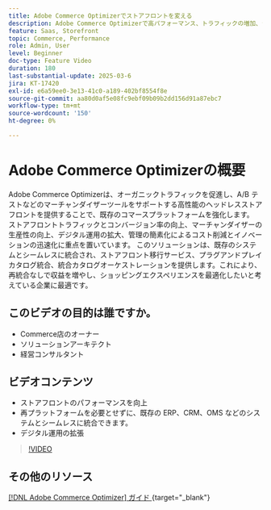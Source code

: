 ```yaml
---
title: Adobe Commerce Optimizerでストアフロントを変える
description: Adobe Commerce Optimizerで高パフォーマンス、トラフィックの増加、シームレスな統合を実現してストアフロントを強化する方法を説明します。
feature: Saas, Storefront
topic: Commerce, Performance
role: Admin, User
level: Beginner
doc-type: Feature Video
duration: 180
last-substantial-update: 2025-03-6
jira: KT-17420
exl-id: e6a59ee0-3e13-41c0-a189-402bf8554f8e
source-git-commit: aa80d0af5e08fc9ebf09b09b2dd156d91a87ebc7
workflow-type: tm+mt
source-wordcount: '150'
ht-degree: 0%

---
```


# Adobe Commerce Optimizerの概要

Adobe Commerce Optimizerは、オーガニックトラフィックを促進し、A/B テストなどのマーチャンダイザーツールをサポートする高性能のヘッドレスストアフロントを提供することで、既存のコマースプラットフォームを強化します。 ストアフロントトラフィックとコンバージョン率の向上、マーチャンダイザーの生産性の向上、デジタル運用の拡大、管理の簡素化によるコスト削減とイノベーションの迅速化に重点を置いています。 このソリューションは、既存のシステムとシームレスに統合され、ストアフロント移行サービス、プラグアンドプレイカタログ統合、統合カタログオーケストレーションを提供します。これにより、再統合なしで収益を増やし、ショッピングエクスペリエンスを最適化したいと考えている企業に最適です。

## このビデオの目的は誰ですか。

* Commerce店のオーナー
* ソリューションアーキテクト
* 経営コンサルタント

## ビデオコンテンツ

* ストアフロントのパフォーマンスを向上
* 再プラットフォームを必要とせずに、既存の ERP、CRM、OMS などのシステムとシームレスに統合できます。
* デジタル運用の拡張

>[!VIDEO](https://video.tv.adobe.com/v/3450226?learn=on)

## その他のリソース

[[!DNL Adobe Commerce Optimizer]  ガイド ](https://experienceleague.adobe.com/ja/docs/commerce/optimizer/overview){target="_blank"}
